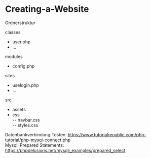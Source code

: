 # Creating-a-Website

Ordnerstruktur

classes  
- user.php  
- ...  

modules  
- config.php 

sites  
- uselogin.php  
- ...  

src  
- assets  
- css  
 -- navbar.css  
 -- styles.css


Datenbankverbindung Testen: https://www.tutorialrepublic.com/php-tutorial/php-mysql-connect.php  
Mysqli Prepared Statements: https://phpdelusions.net/mysqli_examples/prepared_select
